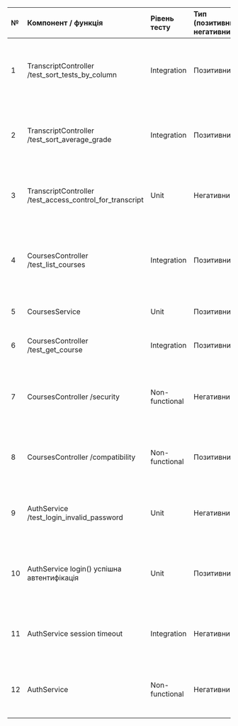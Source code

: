 | № | Компонент / функція | Рівень тесту | Тип (позитивний/негативний) | Тест-кейс | Очікуваний результат | Критерії прийняття | Власник |
|:---|:---|:---|:---|:---|:---|:---|:---|
| 1 | TranscriptController /test_sort_tests_by_column | Integration | Позитивний | Студент бачить таблицю з тестами, відсортовану за назвою курсу при натисканні на заголовок колонки "Назва тесту" | 200 OK, cписок курсів відсортований за назвою в алфавітному порядку | [US-001](/docs/requirements/user-stories.md) | SlavaKolinko |
| 2 | TranscriptController /test_sort_average_grade | Integration | Позитивний | Студент бачить таблицю з тестами, відсортовану за рейтингом при натисканні на заголовок колонки "Бал" | 200 OK, курси відсортовані за рейтингом (від найвищого до найнижчого або за зростанням) | [US-001](/docs/requirements/user-stories.md) | SlavaKolinko |
| 3 | TranscriptController /test_access_control_for_transcript | Unit | Негативний | Студент бачить лише власні дані атестату, система блокує доступ до чужих даних з помилкою 403 | 403 Forbidden, студент НЕ може отримати дані іншого користувача | [US-001](/docs/requirements/user-stories.md) | SlavaKolinko |
| 4 | CoursesController /test_list_courses | Integration | Позитивний | Студент відкриває сторінку зі списком майбутніх іспитів та бачить всі призначені йому курси | 200 OK, response містить ключ "items" зі списком курсів (list), список не порожній (len > 0), кожен курс має поля id, name, description, title | [US-004](/docs/requirements/user-stories.md) | SlavaKolinko |
| 5 | CoursesService | Unit | Позитивний | Виклик методу list() сервісу з валідними параметрами | Повертає список курсів Course має всі обов'язкові поля | [US-004](/docs/requirements/user-stories.md) | SlavaKolinko |
| 6 | CoursesController /test_get_course | Integration | Позитивний | Студент переглядає деталі конкретного іспиту/курсу за його ID | 200 OK, відображаються всі деталі курсу | [US-004](/docs/requirements/user-stories.md) | SlavaKolinko |
| 7 | CoursesController /security | Non-functional | Негативний | Перевірка блокування доступу до чужих курсів студента | 403 Forbidden при спробі отримати курси іншого користувача, студент бачить тільки свої призначені іспити | [SEC-003](/docs/requirements/requirements.md) | SlavaKolinko |
| 8 | CoursesController /compatibility | Non-functional | Позитивний | Перевірка коректного відображення списку курсів у різних браузерах (Chrome, Firefox) | 200 OK, список курсів відображається коректно у Chrome та Firefox, всі поля курсу читабельні | [COMP-001, COMP-002](/docs/requirements/requirements.md) | SlavaKolinko |
| 9 | AuthService /test_login_invalid_password | Unit | Негативний | Спроба логіну з існуючим email але невірним паролем (verify_password повертає False) | HTTPException зі статусом 401, detail містить "Invalid password", пароль перевіряється через bcrypt | [SEC-001](/docs/requirements/requirements.md) | SlavaKolinko |
| 10 | AuthService login() успішна автентифікація | Unit | Позитивний | Логін з валідним email та паролем (user існує, verify_password=True) | Повертає токен доступу (access_token), token_type="bearer", user_roles містить список ролей користувача | [US-004](/docs/requirements/user-stories.md) | SlavaKolinko |
| 11 | AuthService session timeout |Integration | Негативний | Перевірка автоматичного завершення сесії після 25 хвилин неактивності | Токен стає недійсним через 25 хвилин, наступний запит з цим токеном повертає 401 Unauthorized | [US-007](/docs/requirements/user-stories.md) | SlavaKolinko |
| 12 | AuthService | Non-functional | Негативний | Спроба 10+ невдалих логінів підряд з одного IP/email | Після 5-10 невдалих спроб блокування акаунту або збільшення затримки, захист від брутфорсу | [SEC-001](/docs/requirements/requirements.md) | SlavaKolinko |